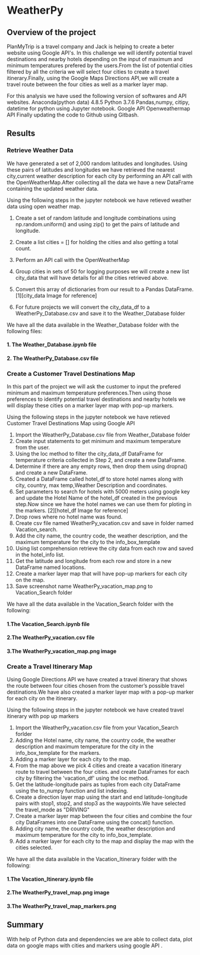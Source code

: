 # WeatherPy

## Overview of the project
PlanMyTrip  is a travel company and Jack is helping to create a beter website using Google API's. In this challenge we will identify potential travel destinations and nearby hotels depending on the input of maximum and minimum temperatures prefered by the users.From the list of potential cities filtered by all the criteria we will select four cities  to create a travel itinerary.Finally, using the Google Maps Directions API,we will create a travel route between the four cities as well as a marker layer map.

For this analysis we have used the following version of softwares and API websites.
Anaconda(python data) 4.8.5
Python 3.7.6 
Pandas,numpy, citipy, datetime for python using Jupyter notebook.
Google API
Openweathermap API
Finally updating the code to Github using Gitbash.

## Results
### Retrieve Weather Data

We have generated a set of 2,000 random latitudes and longitudes. Using these pairs of latitudes and longitudes we have retrieved the nearest city,current weather description for each city by performing an API call with the OpenWeatherMap.After collecting all the data we have a new DataFrame containing the updated weather data.

Using the following steps in the jupyter notebook we have retieved weather data using open weather map.
1. Create a set of random latitude and longitude combinations using np.random.uniform() and using zip() to get the pairs of latitude and longitude.
2. Create a list cities = [] for holding the cities and also getting a total count. 
3. Perform an API call with the OpenWeatherMap
4. Group cities in sets of 50 for logging purposes we will create a new list city_data that will have details for all the cities retrieved above. 
5. Convert this array of dictionaries from our result to a Pandas DataFrame.
	 [1][city_data Image for reference]

6. For future projects we will convert the city_data_df to a WeatherPy_Database.csv and save it to the Weather_Database folder

 
We have all the data available in the Weather_Database folder with the following files:

#### 1. The Weather_Database.ipynb file
#### 2. The WeatherPy_Database.csv file

### Create a Customer Travel Destinations Map
In this part of the project we will ask the customer to input the prefered minimum and maximum temperature preferences.Then using those preferences to identify potential travel destinations and nearby hotels we will display these cities on a marker layer map with pop-up markers.

Using the following steps in the jupyter notebook we have retieved Customer Travel Destinations Map using Google API
1. Import the WeatherPy_Database.csv file from Weather_Database folder
2. Create input statements to get minimum and maximum temperature from the user.
3. Using the loc method to filter the city_data_df DataFrame for temperature criteria collected in Step 2, and create a new DataFrame.
4. Determine if there are any empty rows, then drop them using dropna() and create a new DataFrame.
5. Created a DataFrame called hotel_df to store hotel names along with city, country, max temp,Weather Description and coordinates.
6. Set parameters to search for hotels with 5000 meters using google key and update the Hotel Name of the hotel_df created in the previous step.Now since we    have the hotel names we can use them for ploting in the markers.
 [2][hotel_df Image for reference]
7. Drop rows where no hotel name was found.
8. Create csv file named WeatherPy_vacation.csv and save in folder named Vacation_search.
9. Add the city name, the country code, the weather description, and the maximum temperature for the city to the info_box_template 
10. Using list comprehension retrieve the city data from each row and saved in the hotel_info list.
11. Get the latitude and longitude from each row and store in a new DataFrame named locations.
12. Create a marker layer map that will have pop-up markers for each city on the map.
13. Save screenshot name WeatherPy_vacation_map.png to Vacation_Search folder

We have all the data available in the Vacation_Search folder with the following:

#### 1.The Vacation_Search.ipynb file
#### 2.The WeatherPy_vacation.csv file
#### 3.The WeatherPy_vacation_map.png image

### Create a Travel Itinerary Map
Using Google Directions API we have created a travel itinerary that shows the route between four cities chosen from the customer’s possible travel destinations.We have also created a marker layer map with a pop-up marker for each city on the itinerary.

Using the following steps in the jupyter notebook we have created travel itinerary with pop up markers
1. Import the WeatherPy_vacation.csv file from your Vacation_Search forlder
2. Adding the Hotel name, city name, the country code, the weather description and maximum temperature for the city in the info_box_template for the        markers.
3. Adding a marker layer for each city to the map.
4. From the map above we pick 4 cities and create a vacation itinerary route to travel between the four cities. and create DataFrames for each city by    filtering the 'vacation_df' using the loc method. 
5. Get the latitude-longitude pairs as tuples from each city DataFrame using the to_numpy function and list indexing.
6. Create a direction layer map using the start and end latitude-longitude pairs with stop1, stop2, and stop3 as the waypoints.We have selected the    travel_mode as "DRIVING"
7. Create a marker layer map between the four cities and combine the four city DataFrames into one DataFrame using the concat() function.
8. Adding city name, the country code, the weather description and maximum temperature for the city to info_box_template.
9. Add a marker layer for each city to the map and display the map with the cities selected.

We have all the data available in the Vacation_Itinerary folder with the following:

#### 1.The Vacation_Itinerary.ipynb file
#### 2.The WeatherPy_travel_map.png image
#### 3.The WeatherPy_travel_map_markers.png 

## Summary
With help of Python data and dependencies we are able to collect data, plot data on google maps with cities and markers using google API .


[1]:https://github.com/Akshaya-Kamble/WeatherPy/blob/main/Reference%20Images/city_data_df.png
[2]:https://github.com/Akshaya-Kamble/WeatherPy/blob/main/Reference%20Images/hotel_df.PNG
